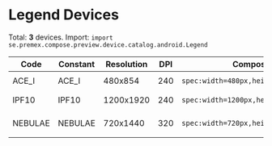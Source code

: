 # Legend Devices

Total: **3** devices. Import: `import se.premex.compose.preview.device.catalog.android.Legend`

| Code | Constant | Resolution | DPI | Compose Spec | Preview Usage |
|------|----------|------------|-----|-------------|---------------|
| ACE_I | ACE_I | 480x854 | 240 | `spec:width=480px,height=854px,dpi=240` | `@Preview(device = Legend.ACE_I)` |
| IPF10 | IPF10 | 1200x1920 | 240 | `spec:width=1200px,height=1920px,dpi=240` | `@Preview(device = Legend.IPF10)` |
| NEBULAE | NEBULAE | 720x1440 | 320 | `spec:width=720px,height=1440px,dpi=320` | `@Preview(device = Legend.NEBULAE)` |

<!-- Generated automatically. Do not edit manually. -->

